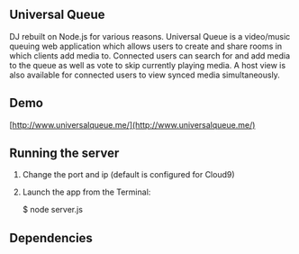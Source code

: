 ## Universal Queue

DJ rebuilt on Node.js for various reasons.
Universal Queue is a video/music queuing web application which allows users to create and share rooms in which clients add media to. Connected users can search for and add media to the queue as well as vote to skip currently playing media. A host view is also available for connected users to view synced media simultaneously.
 
## Demo

[http://www.universalqueue.me/](http://www.universalqueue.me/)

## Running the server

1) Change the port and ip (default is configured for Cloud9)

2) Launch the app from the Terminal:

    $ node server.js
    
## Dependencies
